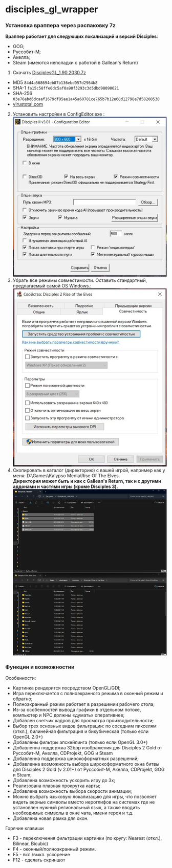 # disciples_gl_wrapper

### Установка враппера через распаковку 7z

**Враппер работает для следующих локализаций и версий Disciples**:
* GOG;
* Руссобит-М;
* Акелла;
* Steam (имеются неполадки с работой в Gallean's Return)

1. Скачать [DisciplesGL_1.90.2030.7z](https://github.com/justCupOfTea/disciples_gl_wrapper/releases/tag/DisciplesGL_1.90.2030)
  * MD5 `84d4a568694eb87b136ebd957d2964b8`
  * SHA-1 `fa15c58ffe0dc5af0a90f3293c3d5dbd98090621`
  * SHA-256 `03e76abd6dcaaf1679df95ae1a45a60781ce765b7b12e68d12798e7d58208530`
  * [virustotal.com](https://www.virustotal.com/gui/file/03e76abd6dcaaf1679df95ae1a45a60781ce765b7b12e68d12798e7d58208530?nocache=1)

2. Установить настройки в ConfigEditor.exe :  
![2.png](readme%2F1-2.png)
3. Убрать все режимы совместимости. Оставить стандартный, предлагаемый самой OS Windows.:   
![3.png](readme%2F1-3.png)
4. Скопировать в каталог (директорию) с вашей игрой, например как у меня: D:\Games\Kalypso Media\Rise Of The Elves.  
**Директория может быть и как с Gallean's Return, так и с другими аддонами и частями игры (кроме Disciples 3).**
![1.png](readme%2F1-4.png)

###  Функции и возможностии
Особенности:
* Картинка рендерится посредством OpenGL/GDI;
* Игра переключается с полноэкранного режима в оконный режим и обратно;
* Полноэкранный режим работает в разрешении рабочего стола;
* Из-за особенностей вывода графики в отдельном потоке, компьютер и NPC должны «думать» оперативнее;
* Добавлен счетчик кадров для просмотра производительности;
* Выбор трех основных видов фильтрации: по соседним пикселям (откл.), билинейная фильтрация и бикубическая (только если OpenGL 2.0+)
* Добавлены фильтры апскейлинга (только если OpenGL 3.0+)
* Добавленна поддержка 32bpp изображения для Disciples 2 Gold от Руссобит-М, Акелла, CDProjekt, GOG и Steam
* Добавленна поддержка широкоформатных разрешений;
* Добавленна возможность выбора широкоформатного окна битвы для Disciples 2 Gold (v 2.01+) от Руссобит-М, Акелла, CDProjekt, GOG и Steam;
* Добавлена возможность ускорить игру до 3х;
* Реализована плавная прокрутка карты;
* Добавлена возможность выбора скорости анимации;
* Можно выбрать языковую локализацию для игры, что позволяет видеть верные символы вместо иероглифов на системах где не установлен нужный региональный язык, а также вводить необходимые символы в окне чата, имени героя и т.д.
* Добавлена новая рамка для окон.

Горячие клавиши
* F3 - переключения фильтрации картинки (по кругу: Nearest (откл.), Bilinear, Bicubic)
* F4 - оконный/полноэкранный режим.
* F5 - вкл./выкл. ускорение
* F12 - сделать скриншот